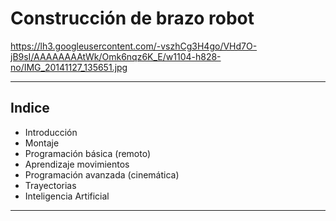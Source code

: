 # Construcción de brazo robot

https://lh3.googleusercontent.com/-vszhCg3H4go/VHd7O-jB9sI/AAAAAAAAtWk/Omk6nqz6K_E/w1104-h828-no/IMG_20141127_135651.jpg

* * *

## Indice

* Introducción
* Montaje
* Programación básica (remoto)
* Aprendizaje movimientos
* Programación avanzada (cinemática)
* Trayectorias
* Inteligencia Artificial

* * * 

## 